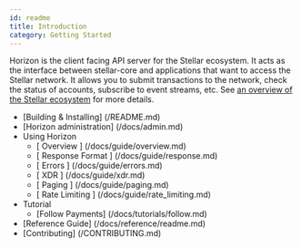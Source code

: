 ```yaml
---
id: readme
title: Introduction
category: Getting Started
---
```


Horizon is the client facing API server for the Stellar ecosystem.  It acts as the interface between stellar-core and applications that want to access the Stellar network. It allows you to submit transactions to the network, check the status of accounts, subscribe to event streams, etc. See [an overview of the Stellar ecosystem](https://github.com/stellar/docs/blob/master/concepts/ecosystem.md) for more details.


- [Building & Installing] (/README.md)
- [Horizon administration] (/docs/admin.md)
- Using Horizon
  - [ Overview ] (/docs/guide/overview.md)
  - [ Response Format ] (/docs/guide/response.md)
  - [ Errors ] (/docs/guide/errors.md)
  - [ XDR ] (/docs/guide/xdr.md)
  - [ Paging ] (/docs/guide/paging.md)
  - [ Rate Limiting ] (/docs/guide/rate_limiting.md)
- Tutorial
  - [Follow Payments] (/docs/tutorials/follow.md)
- [Reference Guide] (/docs/reference/readme.md)
- [Contributing] (/CONTRIBUTING.md)
